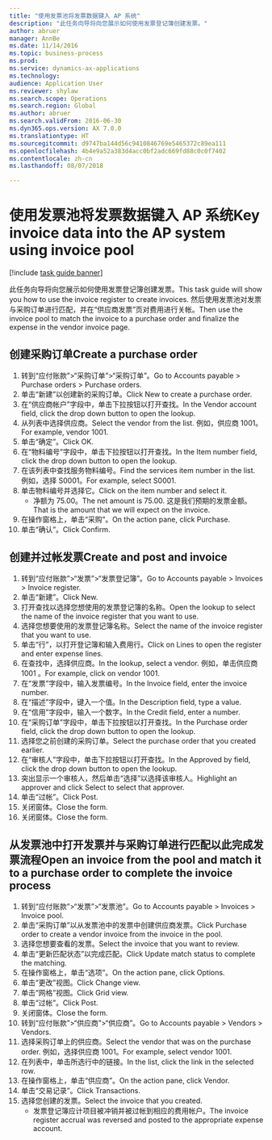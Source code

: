 ```yaml
--- 
title: "使用发票池将发票数据键入 AP 系统"
description: "此任务向导将向您展示如何使用发票登记簿创建发票。"
author: abruer
manager: AnnBe
ms.date: 11/14/2016
ms.topic: business-process
ms.prod: 
ms.service: dynamics-ax-applications
ms.technology: 
audience: Application User
ms.reviewer: shylaw
ms.search.scope: Operations
ms.search.region: Global
ms.author: abruer
ms.search.validFrom: 2016-06-30
ms.dyn365.ops.version: AX 7.0.0
ms.translationtype: HT
ms.sourcegitcommit: d9747ba144d56c9410846769e5465372c89ea111
ms.openlocfilehash: 4b4e9a52a383d4acc0bf2adc669fd88c0c0f7402
ms.contentlocale: zh-cn
ms.lasthandoff: 08/07/2018

---
```

# <a name="key-invoice-data-into-the-ap-system-using-invoice-pool"></a><span data-ttu-id="b87d0-103">使用发票池将发票数据键入 AP 系统</span><span class="sxs-lookup"><span data-stu-id="b87d0-103">Key invoice data into the AP system using invoice pool</span></span>

[!include [task guide banner](../../includes/task-guide-banner.md)]

<span data-ttu-id="b87d0-104">此任务向导将向您展示如何使用发票登记簿创建发票。</span><span class="sxs-lookup"><span data-stu-id="b87d0-104">This task guide will show you how to use the invoice register to create invoices.</span></span>  <span data-ttu-id="b87d0-105">然后使用发票池对发票与采购订单进行匹配，并在“供应商发票”页对费用进行关帐。</span><span class="sxs-lookup"><span data-stu-id="b87d0-105">Then use the invoice pool to match the invoice to a purchase order and finalize the expense in the vendor invoice page.</span></span>


## <a name="create-a-purchase-order"></a><span data-ttu-id="b87d0-106">创建采购订单</span><span class="sxs-lookup"><span data-stu-id="b87d0-106">Create a purchase order</span></span>
1. <span data-ttu-id="b87d0-107">转到“应付账款”>“采购订单”>“采购订单”。</span><span class="sxs-lookup"><span data-stu-id="b87d0-107">Go to Accounts payable > Purchase orders > Purchase orders.</span></span>
2. <span data-ttu-id="b87d0-108">单击“新建”以创建新的采购订单。</span><span class="sxs-lookup"><span data-stu-id="b87d0-108">Click New to create a purchase order.</span></span>
3. <span data-ttu-id="b87d0-109">在“供应商帐户”字段中，单击下拉按钮以打开查找。</span><span class="sxs-lookup"><span data-stu-id="b87d0-109">In the Vendor account field, click the drop down button to open the lookup.</span></span>
4. <span data-ttu-id="b87d0-110">从列表中选择供应商。</span><span class="sxs-lookup"><span data-stu-id="b87d0-110">Select the vendor from the list.</span></span> <span data-ttu-id="b87d0-111">例如，供应商 1001。</span><span class="sxs-lookup"><span data-stu-id="b87d0-111">For example, vendor 1001.</span></span>
5. <span data-ttu-id="b87d0-112">单击“确定”。</span><span class="sxs-lookup"><span data-stu-id="b87d0-112">Click OK.</span></span>
6. <span data-ttu-id="b87d0-113">在“物料编号”字段中，单击下拉按钮以打开查找。</span><span class="sxs-lookup"><span data-stu-id="b87d0-113">In the Item number field, click the drop down button to open the lookup.</span></span>
7. <span data-ttu-id="b87d0-114">在该列表中查找服务物料编号。</span><span class="sxs-lookup"><span data-stu-id="b87d0-114">Find the services item number in the list.</span></span> <span data-ttu-id="b87d0-115">例如，选择 S0001。</span><span class="sxs-lookup"><span data-stu-id="b87d0-115">For example, select S0001.</span></span>
8. <span data-ttu-id="b87d0-116">单击物料编号并选择它。</span><span class="sxs-lookup"><span data-stu-id="b87d0-116">Click on the item number and select it.</span></span>
    * <span data-ttu-id="b87d0-117">净额为 75.00。</span><span class="sxs-lookup"><span data-stu-id="b87d0-117">The net amount is 75.00.</span></span>  <span data-ttu-id="b87d0-118">这是我们预期的发票金额。</span><span class="sxs-lookup"><span data-stu-id="b87d0-118">That is the amount that we will expect on the invoice.</span></span>  
9. <span data-ttu-id="b87d0-119">在操作窗格上，单击“采购”。</span><span class="sxs-lookup"><span data-stu-id="b87d0-119">On the action pane, click Purchase.</span></span>
10. <span data-ttu-id="b87d0-120">单击“确认”。</span><span class="sxs-lookup"><span data-stu-id="b87d0-120">Click Confirm.</span></span>

## <a name="create-and-post-and-invoice"></a><span data-ttu-id="b87d0-121">创建并过帐发票</span><span class="sxs-lookup"><span data-stu-id="b87d0-121">Create and post and invoice</span></span>
1. <span data-ttu-id="b87d0-122">转到“应付账款”>“发票”>“发票登记簿”。</span><span class="sxs-lookup"><span data-stu-id="b87d0-122">Go to Accounts payable > Invoices > Invoice register.</span></span>
2. <span data-ttu-id="b87d0-123">单击“新建”。</span><span class="sxs-lookup"><span data-stu-id="b87d0-123">Click New.</span></span>
3. <span data-ttu-id="b87d0-124">打开查找以选择您想使用的发票登记簿的名称。</span><span class="sxs-lookup"><span data-stu-id="b87d0-124">Open the lookup to select the name of the invoice register that you want to use.</span></span>
4. <span data-ttu-id="b87d0-125">选择您想要使用的发票登记簿名称。</span><span class="sxs-lookup"><span data-stu-id="b87d0-125">Select the name of the invoice register that you want to use.</span></span>
5. <span data-ttu-id="b87d0-126">单击“行”，以打开登记簿和输入费用行。</span><span class="sxs-lookup"><span data-stu-id="b87d0-126">Click on Lines to open the register and enter expense lines.</span></span>
6. <span data-ttu-id="b87d0-127">在查找中，选择供应商。</span><span class="sxs-lookup"><span data-stu-id="b87d0-127">In the lookup, select a vendor.</span></span> <span data-ttu-id="b87d0-128">例如，单击供应商 1001 。</span><span class="sxs-lookup"><span data-stu-id="b87d0-128">For example, click on vendor 1001.</span></span>
7. <span data-ttu-id="b87d0-129">在“发票”字段中，输入发票编号。</span><span class="sxs-lookup"><span data-stu-id="b87d0-129">In the Invoice field, enter the invoice number.</span></span>
8. <span data-ttu-id="b87d0-130">在“描述”字段中，键入一个值。</span><span class="sxs-lookup"><span data-stu-id="b87d0-130">In the Description field, type a value.</span></span>
9. <span data-ttu-id="b87d0-131">在“信用”字段中，输入一个数字。</span><span class="sxs-lookup"><span data-stu-id="b87d0-131">In the Credit field, enter a number.</span></span>
10. <span data-ttu-id="b87d0-132">在“采购订单”字段中，单击下拉按钮以打开查找。</span><span class="sxs-lookup"><span data-stu-id="b87d0-132">In the Purchase order field, click the drop down button to open the lookup.</span></span>
11. <span data-ttu-id="b87d0-133">选择您之前创建的采购订单。</span><span class="sxs-lookup"><span data-stu-id="b87d0-133">Select the purchase order that you created earlier.</span></span>
12. <span data-ttu-id="b87d0-134">在“审核人”字段中，单击下拉按钮以打开查找。</span><span class="sxs-lookup"><span data-stu-id="b87d0-134">In the Approved by field, click the drop down button to open the lookup.</span></span>
13. <span data-ttu-id="b87d0-135">突出显示一个审核人，然后单击“选择”以选择该审核人。</span><span class="sxs-lookup"><span data-stu-id="b87d0-135">Highlight an approver and click Select to select that approver.</span></span>
14. <span data-ttu-id="b87d0-136">单击“过帐”。</span><span class="sxs-lookup"><span data-stu-id="b87d0-136">Click Post.</span></span>
15. <span data-ttu-id="b87d0-137">关闭窗体。</span><span class="sxs-lookup"><span data-stu-id="b87d0-137">Close the form.</span></span>
16. <span data-ttu-id="b87d0-138">关闭窗体。</span><span class="sxs-lookup"><span data-stu-id="b87d0-138">Close the form.</span></span>

## <a name="open-an-invoice-from-the-pool-and-match-it-to-a-purchase-order-to-complete-the-invoice-process"></a><span data-ttu-id="b87d0-139">从发票池中打开发票并与采购订单进行匹配以此完成发票流程</span><span class="sxs-lookup"><span data-stu-id="b87d0-139">Open an invoice from the pool and match it to a purchase order to complete the invoice process</span></span>
1. <span data-ttu-id="b87d0-140">转到“应付账款”>“发票”>“发票池”。</span><span class="sxs-lookup"><span data-stu-id="b87d0-140">Go to Accounts payable > Invoices > Invoice pool.</span></span>
2. <span data-ttu-id="b87d0-141">单击“采购订单”以从发票池中的发票中创建供应商发票。</span><span class="sxs-lookup"><span data-stu-id="b87d0-141">Click Purchase order to create a vendor invoice from the invoice in the pool.</span></span>
3. <span data-ttu-id="b87d0-142">选择您想要查看的发票。</span><span class="sxs-lookup"><span data-stu-id="b87d0-142">Select the invoice that you want to review.</span></span>
4. <span data-ttu-id="b87d0-143">单击“更新匹配状态”以完成匹配。</span><span class="sxs-lookup"><span data-stu-id="b87d0-143">Click Update match status to complete the matching.</span></span>
5. <span data-ttu-id="b87d0-144">在操作窗格上，单击“选项”。</span><span class="sxs-lookup"><span data-stu-id="b87d0-144">On the action pane, click Options.</span></span>
6. <span data-ttu-id="b87d0-145">单击“更改”视图。</span><span class="sxs-lookup"><span data-stu-id="b87d0-145">Click Change view.</span></span>
7. <span data-ttu-id="b87d0-146">单击“网格”视图。</span><span class="sxs-lookup"><span data-stu-id="b87d0-146">Click Grid view.</span></span>
8. <span data-ttu-id="b87d0-147">单击“过帐”。</span><span class="sxs-lookup"><span data-stu-id="b87d0-147">Click Post.</span></span>
9. <span data-ttu-id="b87d0-148">关闭窗体。</span><span class="sxs-lookup"><span data-stu-id="b87d0-148">Close the form.</span></span>
10. <span data-ttu-id="b87d0-149">转到“应付账款”>“供应商”>“供应商”。</span><span class="sxs-lookup"><span data-stu-id="b87d0-149">Go to Accounts payable > Vendors > Vendors.</span></span>
11. <span data-ttu-id="b87d0-150">选择采购订单上的供应商。</span><span class="sxs-lookup"><span data-stu-id="b87d0-150">Select the vendor that was on the purchase order.</span></span> <span data-ttu-id="b87d0-151">例如，选择供应商 1001。</span><span class="sxs-lookup"><span data-stu-id="b87d0-151">For example, select vendor 1001.</span></span>
12. <span data-ttu-id="b87d0-152">在列表中，单击所选行中的链接。</span><span class="sxs-lookup"><span data-stu-id="b87d0-152">In the list, click the link in the selected row.</span></span>
13. <span data-ttu-id="b87d0-153">在操作窗格上，单击“供应商”。</span><span class="sxs-lookup"><span data-stu-id="b87d0-153">On the action pane, click Vendor.</span></span>
14. <span data-ttu-id="b87d0-154">单击“交易记录”。</span><span class="sxs-lookup"><span data-stu-id="b87d0-154">Click Transactions.</span></span>
15. <span data-ttu-id="b87d0-155">选择您创建的发票。</span><span class="sxs-lookup"><span data-stu-id="b87d0-155">Select the invoice that you created.</span></span>
    * <span data-ttu-id="b87d0-156">发票登记簿应计项目被冲销并被过帐到相应的费用帐户。</span><span class="sxs-lookup"><span data-stu-id="b87d0-156">The invoice register accrual was reversed and posted to the appropriate expense account.</span></span>  


